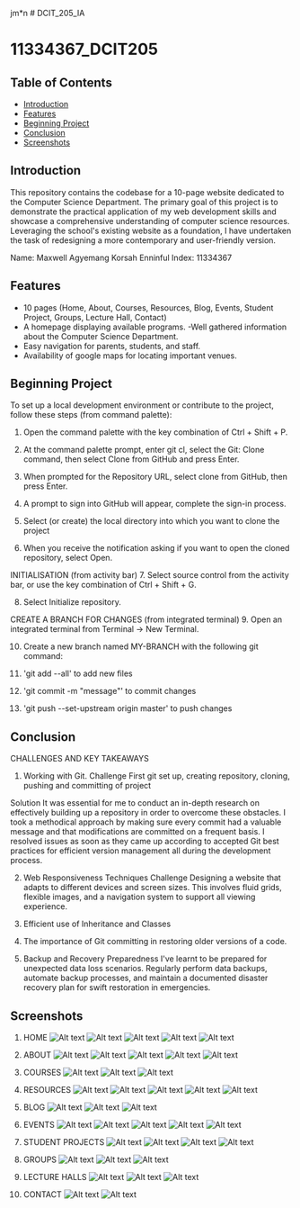jm\*n # DCIT_205_IA

# 11334367_DCIT205

## Table of Contents

- [Introduction](#introduction)
- [Features](#features)
- [Beginning Project](#Beginning-Project)
- [Conclusion](#Conclusion)
- [Screenshots](#screenshots)

## Introduction

This repository contains the codebase for a 10-page website dedicated to the Computer Science Department. The primary goal of this project is to demonstrate the practical application of my web development skills and showcase a comprehensive understanding of computer science resources. Leveraging the school's existing website as a foundation, I have undertaken the task of redesigning a more contemporary and user-friendly version.

Name: Maxwell Agyemang Korsah Enninful
Index: 11334367

## Features

- 10 pages (Home, About, Courses, Resources, Blog, Events, Student Project, Groups, Lecture Hall, Contact)
- A homepage displaying available programs.
  -Well gathered information about the Computer Science Department.
- Easy navigation for parents, students, and staff.
- Availability of google maps for locating important venues.

## Beginning Project

To set up a local development environment or contribute to the project, follow these steps (from command palette):

1. Open the command palette with the key combination of Ctrl + Shift + P.

2. At the command palette prompt, enter git cl, select the Git: Clone command, then select Clone from GitHub and press Enter.

3. When prompted for the Repository URL, select clone from GitHub, then press Enter.

4. A prompt to sign into GitHub will appear, complete the sign-in process.

5. Select (or create) the local directory into which you want to clone the project

6. When you receive the notification asking if you want to open the cloned repository, select Open.

INITIALISATION (from activity bar) 7. Select source control from the activity bar, or use the key combination of Ctrl + Shift + G.

8. Select Initialize repository.

CREATE A BRANCH FOR CHANGES (from integrated terminal) 9. Open an integrated terminal from Terminal -> New Terminal.

10. Create a new branch named MY-BRANCH with the following git command:

11. 'git add --all' to add new files

12. 'git commit -m "message"' to commit changes

13. 'git push --set-upstream origin master' to push changes

## Conclusion

CHALLENGES AND KEY TAKEAWAYS

1. Working with Git.
   Challenge
   First git set up, creating repository, cloning, pushing and committing of project

Solution
It was essential for me to conduct an in-depth research on effectively building up a repository in order to overcome these obstacles. I took a methodical approach by making sure every commit had a valuable message and that modifications are committed on a frequent basis. I resolved issues as soon as they came up according to accepted Git best practices for efficient version management all during the development process.

2. Web Responsiveness Techniques
   Challenge
   Designing a website that adapts to different devices and screen sizes. This involves fluid grids, flexible images, and a navigation system to support all viewing experience.

3. Efficient use of Inheritance and Classes

4. The importance of Git committing in restoring older versions of a code.

5. Backup and Recovery Preparedness
   I've learnt to be prepared for unexpected data loss scenarios. Regularly perform data backups, automate backup processes, and maintain a documented disaster recovery plan for swift restoration in emergencies.

## Screenshots

1. HOME
   ![Alt text](<Screenshots/Screenshot (18).png>)
   ![Alt text](<Screenshots/Screenshot (19).png>)
   ![Alt text](<Screenshots/Screenshot (20).png>)
   ![Alt text](<Screenshots/Screenshot (21).png>)
   ![Alt text](<Screenshots/Screenshot (22).png>)

2. ABOUT
   ![Alt text](<Screenshots/Screenshot (23).png>)
   ![Alt text](<Screenshots/Screenshot (24).png>)
   ![Alt text](<Screenshots/Screenshot (25).png>)
   ![Alt text](<Screenshots/Screenshot (26).png>)
   ![Alt text](<Screenshots/Screenshot (27).png>)

3. COURSES
   ![Alt text](<Screenshots/Screenshot (28).png>)
   ![Alt text](<Screenshots/Screenshot (29).png>)
   ![Alt text](<Screenshots/Screenshot (30).png>)

4. RESOURCES
   ![Alt text](<Screenshots/Screenshot (31).png>)
   ![Alt text](<Screenshots/Screenshot (32).png>)
   ![Alt text](<Screenshots/Screenshot (33).png>)
   ![Alt text](<Screenshots/Screenshot (34).png>)
   ![Alt text](<Screenshots/Screenshot (35).png>)

5. BLOG
   ![Alt text](<Screenshots/Screenshot (36).png>)
   ![Alt text](<Screenshots/Screenshot (37).png>)
   ![Alt text](<Screenshots/Screenshot (38).png>)

6. EVENTS
   ![Alt text](<Screenshots/Screenshot (39).png>)
   ![Alt text](<Screenshots/Screenshot (40).png>)
   ![Alt text](<Screenshots/Screenshot (41).png>)
   ![Alt text](<Screenshots/Screenshot (42).png>)
   ![Alt text](<Screenshots/Screenshot (43).png>)

7. STUDENT PROJECTS
   ![Alt text](<Screenshots/Screenshot (44).png>)
   ![Alt text](<Screenshots/Screenshot (45).png>)
   ![Alt text](<Screenshots/Screenshot (46).png>)
   ![Alt text](<Screenshots/Screenshot (47).png>)

8. GROUPS
   ![Alt text](<Screenshots/Screenshot (48).png>)
   ![Alt text](<Screenshots/Screenshot (49).png>)
   ![Alt text](<Screenshots/Screenshot (50).png>)

9. LECTURE HALLS
   ![Alt text](<Screenshots/Screenshot (51).png>)
   ![Alt text](<Screenshots/Screenshot (52).png>)
   ![Alt text](<Screenshots/Screenshot (53).png>)

10. CONTACT
    ![Alt text](<Screenshots/Screenshot (54).png>)
    ![Alt text](<Screenshots/Screenshot (55).png>)
